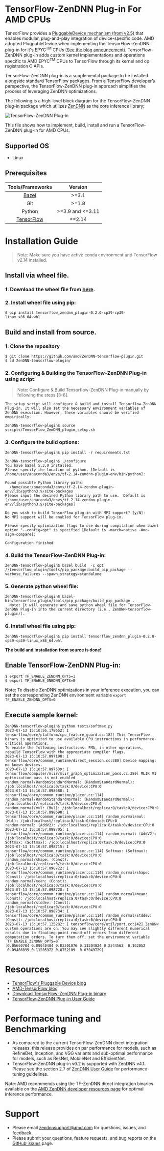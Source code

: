 # TensorFlow-ZenDNN Plug-in For AMD CPUs
TensorFlow provides a [PluggableDevice mechanism (from v2.5)](https://blog.tensorflow.org/2021/06/pluggabledevice-device-plugins-for-TensorFlow.html) that enables modular, plug-and-play integration of device-specific code. AMD adopted PluggableDevice when implementing the TensorFlow-ZenDNN plug-in for it's EPYC<sup>TM</sup> CPUs ([See the blog announcement](https://blog.tensorflow.org/2023/03/enabling-optimal-inference-performance-on-amd-epyc-processors-with-the-zendnn-library.html)). TensorFlow-ZenDNN plug-in adds custom kernel implementations and operations specific to AMD EPYC<sup>TM</sup> CPUs to TensorFlow through its kernel and op registration C APIs.

TensorFlow-ZenDNN plug-in is a supplemental package to be installed alongside standard TensorFlow packages. From a TensorFlow developer’s perspective, the TensorFlow-ZenDNN plug-in approach simplifies the process of leveraging ZenDNN optimizations.

The following is a high-level block diagram for the TensorFlow-ZenDNN plug-in package which utilizes [ZenDNN](https://github.com/amd/ZenDNN) as the core inference library:

![TensorFlow-ZenDNN Plug-in](./images/TensorFlow-ZenDNN-plugin.png)

This file shows how to implement, build, install and run a TensorFlow-ZenDNN plug-in for AMD CPUs.

## Supported OS
* Linux

## Prerequisites

| Tools/Frameworks | Version |
| :--------------: | :-----: |
| [Bazel](https://docs.bazel.build/versions/master/install-ubuntu.html) | >=3.1 |
| Git | >=1.8 |
| Python | >=3.9 and <=3.11 |
| [TensorFlow](https://www.tensorflow.org/) | ==2.14 |

# Installation Guide

>Note: Make sure you have active conda environment and TensorFlow v2.14 installed.

## Install via wheel file.
### 1. Download the wheel file from [here](http://ml-ci.amd.com:21096/view/ZenDNN/job/zendnn/job/tensorflow-zendnn-plugin-build-whl-release/).

### 2. Install wheel file using pip:
```
$ pip install tensorflow_zendnn_plugin-0.2.0-cp39-cp39-linux_x86_64.whl
```


## Build and install from source.
### 1. Clone the repository
```
$ git clone https://github.com/amd/ZenDNN-tensorflow-plugin.git
$ cd ZenDNN-tensorflow-plugin/
```
### 2. Configuring &  Building the TensorFlow-ZenDNN Plug-in using script.
>Note: Configure & Build Tensorflow-ZenDNN Plug-in manually by following the steps [3-6].

```
The setup script will configure & build and install Tensorflow-ZenDNN Plug-in. It will also set the necessary environment variables of ZenDNN execution. However, these variables should be verified empirically.

ZenDNN-tensorflow-plugin$ source scripts/TensorFlow_ZenDNN_plugin_setup.sh
```
### 3. Configure the build options:
```
ZenDNN-tensorflow-plugin$ pip install -r requirements.txt

ZenDNN-tensorflow-plugin$ ./configure
You have bazel 5.3.0 installed.
Please specify the location of python. [Default is /home/user/anaconda3/envs/tf-2.14-zendnn-plugin-env/bin/python]:

Found possible Python library paths:
  /home/user/anaconda3/envs/tf-2.14-zendnn-plugin-env/lib/python3.9/site-packages
Please input the desired Python library path to use.  Default is [/home/user/anaconda3/envs/tf-2.14-zendnn-plugin-env/lib/python3.9/site-packages]

Do you wish to build TensorFlow plug-in with MPI support? [y/N]:
No MPI support will be enabled for TensorFlow plug-in.

Please specify optimization flags to use during compilation when bazel option "--config=opt" is specified [Default is -march=native -Wno-sign-compare]:

Configuration finished
```

### 4. Build the TensorFlow-ZenDNN Plug-in:
```
ZenDNN-tensorflow-plugin$ bazel build  -c opt //tensorflow_plugin/tools/pip_package:build_pip_package --verbose_failures --spawn_strategy=standalone
```

### 5. Generate python wheel file:
```
ZenDNN-tensorflow-plugin$ bazel-bin/tensorflow_plugin/tools/pip_package/build_pip_package .
  Note: It will generate and save python wheel file for TensorFlow-ZenDNN Plug-in into the current directory (i.e., ZenDNN-tensorflow-plugin/).
```

### 6. Install wheel file using pip:
```
ZenDNN-tensorflow-plugin$ pip install tensorflow_zendnn_plugin-0.2.0-cp39-cp39-linux_x86_64.whl
```

**The build and installation from source is done!**

## Enable TensorFlow-ZenDNN Plug-in:
```
$ export TF_ENABLE_ZENDNN_OPTS=1
$ export TF_ENABLE_ONEDNN_OPTS=0
```
Note: To disable ZenDNN optimizations in your inference execution, you can set the corresponding ZenDNN environment variable `export TF_ENABLE_ZENDNN_OPTS=0`

## Execute sample kernel:
```
ZenDNN-tensorflow-plugin$ python tests/softmax.py
2023-07-13 15:10:56.178652: I tensorflow/core/platform/cpu_feature_guard.cc:182] This TensorFlow binary is optimized to use available CPU instructions in performance-critical operations.
To enable the following instructions: FMA, in other operations, rebuild TensorFlow with the appropriate compiler flags.
2023-07-13 15:10:57.097190: I tensorflow/core/common_runtime/direct_session.cc:380] Device mapping: no known devices.
2023-07-13 15:10:57.097539: I tensorflow/compiler/mlir/mlir_graph_optimization_pass.cc:380] MLIR V1 optimization pass is not enabled
random_normal/RandomStandardNormal: (RandomStandardNormal): /job:localhost/replica:0/task:0/device:CPU:0
2023-07-13 15:10:57.098688: I tensorflow/core/common_runtime/placer.cc:114] random_normal/RandomStandardNormal: (RandomStandardNormal): /job:localhost/replica:0/task:0/device:CPU:0
random_normal/mul: (Mul): /job:localhost/replica:0/task:0/device:CPU:0
2023-07-13 15:10:57.098698: I tensorflow/core/common_runtime/placer.cc:114] random_normal/mul: (Mul): /job:localhost/replica:0/task:0/device:CPU:0
random_normal: (AddV2): /job:localhost/replica:0/task:0/device:CPU:0
2023-07-13 15:10:57.098705: I tensorflow/core/common_runtime/placer.cc:114] random_normal: (AddV2): /job:localhost/replica:0/task:0/device:CPU:0
Softmax: (Softmax): /job:localhost/replica:0/task:0/device:CPU:0
2023-07-13 15:10:57.098715: I tensorflow/core/common_runtime/placer.cc:114] Softmax: (Softmax): /job:localhost/replica:0/task:0/device:CPU:0
random_normal/shape: (Const): /job:localhost/replica:0/task:0/device:CPU:0
2023-07-13 15:10:57.098722: I tensorflow/core/common_runtime/placer.cc:114] random_normal/shape: (Const): /job:localhost/replica:0/task:0/device:CPU:0
random_normal/mean: (Const): /job:localhost/replica:0/task:0/device:CPU:0
2023-07-13 15:10:57.098728: I tensorflow/core/common_runtime/placer.cc:114] random_normal/mean: (Const): /job:localhost/replica:0/task:0/device:CPU:0
random_normal/stddev: (Const): /job:localhost/replica:0/task:0/device:CPU:0
2023-07-13 15:10:57.098734: I tensorflow/core/common_runtime/placer.cc:114] random_normal/stddev: (Const): /job:localhost/replica:0/task:0/device:CPU:0
2023-07-13 15:10:57.125282: I tensorflow/core/util/port.cc:142] ZenDNN custom operations are on. You may see slightly different numerical results due to floating-point round-off errors from different computation orders. To turn them off, set the environment variable `TF_ENABLE_ZENDNN_OPTS=0`.
[0.05660784 0.09040404 0.03201076 0.11204024 0.2344563  0.162052
 0.09466095 0.11205972 0.0752109  0.03049729]
```

# Resources
* [TensorFlow's Pluggable Device blog](https://blog.tensorflow.org/2021/06/pluggabledevice-device-plugins-for-TensorFlow.html)
* [AMD-TensorFlow blog](https://blog.tensorflow.org/2023/03/enabling-optimal-inference-performance-on-amd-epyc-processors-with-the-zendnn-library.html)
* [Download TensorFlow-ZenDNN Plug-in binary](http://ml-ci.amd.com:21096/view/ZenDNN/job/zendnn/job/tensorflow-zendnn-plugin-build-whl-release/)
* [TensorFlow-ZenDNN Plug-in User Guide](doc/TensorFlow-ZenDNN-Plugin-user-guide-v0.2.pdf)

# Performace tuning and Benchmarking
* As compared to the current TensorFlow-ZenDNN direct integration releases, this release provides on par performance for models, such as RefineDet, Inception, and VGG variants and sub-optimal performance for models, such as ResNet, MobileNet and EfficientNet.
* TensorFlow-ZenDNN plug-in v0.2 is supported with ZenDNN v4.1. Please see the section 2.7 of [ZenDNN User Guide](https://www.amd.com/content/dam/amd/en/documents/developer/zendnn-user-guide-4-1.pdf) for performance tuning guidelines.

Note: AMD recommends using the TF-ZenDNN direct integration binaries available on the [AMD ZenDNN developer resources page](https://www.amd.com/en/developer/zendnn.html) for optimal inference performance.

# Support
* Please email zendnnsupport@amd.com for questions, issues, and feedback.
* Please submit your questions, feature requests, and bug reports on the [GitHub issues](https://github.com/amd/ZenDNN-tensorflow-plugin/issues) page.


